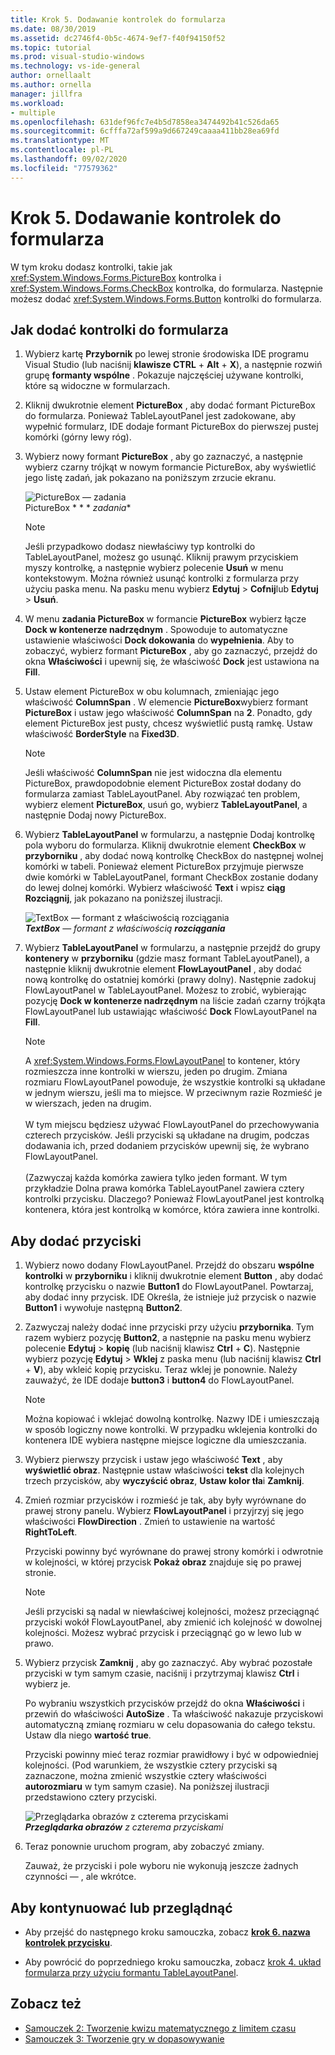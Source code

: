 ```yaml
---
title: Krok 5. Dodawanie kontrolek do formularza
ms.date: 08/30/2019
ms.assetid: dc2746f4-0b5c-4674-9ef7-f40f94150f52
ms.topic: tutorial
ms.prod: visual-studio-windows
ms.technology: vs-ide-general
author: ornellaalt
ms.author: ornella
manager: jillfra
ms.workload:
- multiple
ms.openlocfilehash: 631def96fc7e4b5d7858ea3474492b41c526da65
ms.sourcegitcommit: 6cfffa72af599a9d667249caaaa411bb28ea69fd
ms.translationtype: MT
ms.contentlocale: pl-PL
ms.lasthandoff: 09/02/2020
ms.locfileid: "77579362"
---
```

# <a name="step-5-add-controls-to-your-form"></a>Krok 5. Dodawanie kontrolek do formularza

W tym kroku dodasz kontrolki, takie jak <xref:System.Windows.Forms.PictureBox> kontrolka i <xref:System.Windows.Forms.CheckBox> kontrolka, do formularza. Następnie możesz dodać <xref:System.Windows.Forms.Button> kontrolki do formularza.

## <a name="how-to-add-controls-to-your-form"></a>Jak dodać kontrolki do formularza

1. Wybierz kartę **Przybornik** po lewej stronie środowiska IDE programu Visual Studio (lub naciśnij **klawisze CTRL** + **Alt** + **X**), a następnie rozwiń grupę **formanty wspólne** . Pokazuje najczęściej używane kontrolki, które są widoczne w formularzach.

1. Kliknij dwukrotnie element **PictureBox** , aby dodać formant PictureBox do formularza. Ponieważ TableLayoutPanel jest zadokowane, aby wypełnić formularz, IDE dodaje formant PictureBox do pierwszej pustej komórki (górny lewy róg).

1. Wybierz nowy formant **PictureBox** , aby go zaznaczyć, a następnie wybierz czarny trójkąt w nowym formancie PictureBox, aby wyświetlić jego listę zadań, jak pokazano na poniższym zrzucie ekranu.

    ![PictureBox — zadania](../ide/media/express_pictureboxtasks.png)<br/>PictureBox * * * *zadania**

    > [!NOTE]
    > Jeśli przypadkowo dodasz niewłaściwy typ kontrolki do TableLayoutPanel, możesz go usunąć. Kliknij prawym przyciskiem myszy kontrolkę, a następnie wybierz polecenie **Usuń** w menu kontekstowym. Można również usunąć kontrolki z formularza przy użyciu paska menu. Na pasku menu wybierz **Edytuj**  >  **Cofnij**lub **Edytuj**  >  **Usuń**.

1. W menu **zadania PictureBox** w formancie **PictureBox** wybierz łącze **Dock w kontenerze nadrzędnym** . Spowoduje to automatyczne ustawienie właściwości **Dock dokowania** do **wypełnienia**. Aby to zobaczyć, wybierz formant **PictureBox** , aby go zaznaczyć, przejdź do okna **Właściwości** i upewnij się, że właściwość **Dock** jest ustawiona na **Fill**.

1. Ustaw element PictureBox w obu kolumnach, zmieniając jego właściwość **ColumnSpan** . W elemencie **PictureBox**wybierz formant **PictureBox** i ustaw jego właściwość **ColumnSpan** na **2**. Ponadto, gdy element PictureBox jest pusty, chcesz wyświetlić pustą ramkę. Ustaw właściwość **BorderStyle** na **Fixed3D**.

    > [!NOTE]
    > Jeśli właściwość **ColumnSpan** nie jest widoczna dla elementu PictureBox, prawdopodobnie element PictureBox został dodany do formularza zamiast TableLayoutPanel. Aby rozwiązać ten problem, wybierz element **PictureBox**, usuń go, wybierz **TableLayoutPanel**, a następnie Dodaj nowy PictureBox.

1. Wybierz **TableLayoutPanel** w formularzu, a następnie Dodaj kontrolkę pola wyboru do formularza. Kliknij dwukrotnie element **CheckBox** w **przyborniku** , aby dodać nową kontrolkę CheckBox do następnej wolnej komórki w tabeli. Ponieważ element PictureBox przyjmuje pierwsze dwie komórki w TableLayoutPanel, formant CheckBox zostanie dodany do lewej dolnej komórki. Wybierz właściwość **Text** i wpisz **ciąg Rozciągnij**, jak pokazano na poniższej ilustracji.

    ![TextBox — formant z właściwością rozciągania](../ide/media/express_pictureviewercheckbox.png)<br/>***TextBox*** — *formant z* *właściwością* ***rozciągania***

1. Wybierz **TableLayoutPanel** w formularzu, a następnie przejdź do grupy **kontenery** w **przyborniku** (gdzie masz formant TableLayoutPanel), a następnie kliknij dwukrotnie element **FlowLayoutPanel** , aby dodać nową kontrolkę do ostatniej komórki (prawy dolny). Następnie zadokuj FlowLayoutPanel w TableLayoutPanel. Możesz to zrobić, wybierając pozycję **Dock w kontenerze nadrzędnym** na liście zadań czarny trójkąta FlowLayoutPanel lub ustawiając właściwość **Dock** FlowLayoutPanel na **Fill**.

    > [!NOTE]
    > A <xref:System.Windows.Forms.FlowLayoutPanel> to kontener, który rozmieszcza inne kontrolki w wierszu, jeden po drugim. Zmiana rozmiaru FlowLayoutPanel powoduje, że wszystkie kontrolki są układane w jednym wierszu, jeśli ma to miejsce. W przeciwnym razie Rozmieść je w wierszach, jeden na drugim. <br/><br/>W tym miejscu będziesz używać FlowLayoutPanel do przechowywania czterech przycisków. Jeśli przyciski są układane na drugim, podczas dodawania ich, przed dodaniem przycisków upewnij się, że wybrano FlowLayoutPanel. <br/><br/>(Zazwyczaj każda komórka zawiera tylko jeden formant. W tym przykładzie Dolna prawa komórka TableLayoutPanel zawiera cztery kontrolki przycisku. Dlaczego?  Ponieważ FlowLayoutPanel jest kontrolką kontenera, która jest kontrolką w komórce, która zawiera inne kontrolki.

## <a name="to-add-buttons"></a>Aby dodać przyciski

1. Wybierz nowo dodany FlowLayoutPanel. Przejdź do obszaru **wspólne kontrolki** w **przyborniku** i kliknij dwukrotnie element **Button** , aby dodać kontrolkę przycisku o nazwie **Button1** do FlowLayoutPanel. Powtarzaj, aby dodać inny przycisk. IDE Określa, że istnieje już przycisk o nazwie **Button1** i wywołuje następną **Button2**.

1. Zazwyczaj należy dodać inne przyciski przy użyciu **przybornika**. Tym razem wybierz pozycję **Button2**, a następnie na pasku menu wybierz polecenie **Edytuj**  >  **kopię** (lub naciśnij klawisz **Ctrl** + **C**). Następnie wybierz pozycję **Edytuj**  >  **Wklej** z paska menu (lub naciśnij klawisz **Ctrl** + **V**), aby wkleić kopię przycisku. Teraz wklej je ponownie. Należy zauważyć, że IDE dodaje **button3** i **button4** do FlowLayoutPanel.

    > [!NOTE]
    > Można kopiować i wklejać dowolną kontrolkę. Nazwy IDE i umieszczają w sposób logiczny nowe kontrolki. W przypadku wklejenia kontrolki do kontenera IDE wybiera następne miejsce logiczne dla umieszczania.

1. Wybierz pierwszy przycisk i ustaw jego właściwość **Text** , aby **wyświetlić obraz**. Następnie ustaw właściwości **tekst** dla kolejnych trzech przycisków, aby **wyczyścić obraz**, **Ustaw kolor tła**i **Zamknij**.

1. Zmień rozmiar przycisków i rozmieść je tak, aby były wyrównane do prawej strony panelu. Wybierz **FlowLayoutPanel** i przyjrzyj się jego właściwości **FlowDirection** . Zmień to ustawienie na wartość **RightToLeft**.

   Przyciski powinny być wyrównane do prawej strony komórki i odwrotnie w kolejności, w której przycisk **Pokaż obraz** znajduje się po prawej stronie.

    > [!NOTE]
    > Jeśli przyciski są nadal w niewłaściwej kolejności, możesz przeciągnąć przyciski wokół FlowLayoutPanel, aby zmienić ich kolejność w dowolnej kolejności. Możesz wybrać przycisk i przeciągnąć go w lewo lub w prawo.

1. Wybierz przycisk **Zamknij** , aby go zaznaczyć. Aby wybrać pozostałe przyciski w tym samym czasie, naciśnij i przytrzymaj klawisz **Ctrl** i wybierz je.

   Po wybraniu wszystkich przycisków przejdź do okna **Właściwości** i przewiń do właściwości **AutoSize** . Ta właściwość nakazuje przyciskowi automatyczną zmianę rozmiaru w celu dopasowania do całego tekstu. Ustaw dla niego **wartość true**.

   Przyciski powinny mieć teraz rozmiar prawidłowy i być w odpowiedniej kolejności. (Pod warunkiem, że wszystkie cztery przyciski są zaznaczone, można zmienić wszystkie cztery właściwości **autorozmiaru** w tym samym czasie). Na poniższej ilustracji przedstawiono cztery przyciski.

    ![Przeglądarka obrazów z czterema przyciskami](../ide/media/express_autosize.png)<br/>***Przeglądarka obrazów*** *z czterema przyciskami*

1. Teraz ponownie uruchom program, aby zobaczyć zmiany.

   Zauważ, że przyciski i pole wyboru nie wykonują jeszcze żadnych czynności &mdash; , ale wkrótce.

## <a name="to-continue-or-review"></a>Aby kontynuować lub przeglądnąć

* Aby przejść do następnego kroku samouczka, zobacz **[krok 6. nazwa kontrolek przycisku](../ide/step-6-name-your-button-controls.md)**.

* Aby powrócić do poprzedniego kroku samouczka, zobacz [krok 4. układ formularza przy użyciu formantu TableLayoutPanel](../ide/step-4-lay-out-your-form-with-a-tablelayoutpanel-control.md).

## <a name="see-also"></a>Zobacz też

* [Samouczek 2: Tworzenie kwizu matematycznego z limitem czasu](tutorial-2-create-a-timed-math-quiz.md)
* [Samouczek 3: Tworzenie gry w dopasowywanie](tutorial-3-create-a-matching-game.md)
